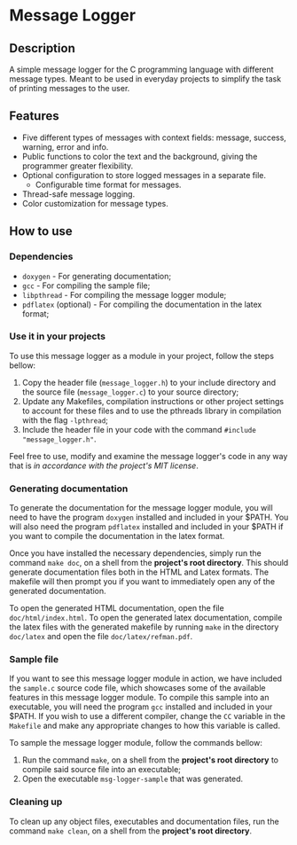 # Message Logger

## Description
A simple message logger for the C programming language with different message types. Meant to be used in everyday projects to simplify the task of printing messages to the user.

## Features
- Five different types of messages with context fields: message, success, warning, error and info.
- Public functions to color the text and the background, giving the programmer greater flexibility.
- Optional configuration to store logged messages in a separate file.
  - Configurable time format for messages.
- Thread-safe message logging.
- Color customization for message types.

## How to use

### Dependencies

* `doxygen` - For generating documentation;
* `gcc` - For compiling the sample file;
* `libpthread` - For compiling the message logger module;
* `pdflatex` \(optional\) - For compiling the documentation in the latex format;

### Use it in your projects

To use this message logger as a module in your project, follow the steps bellow:

1. Copy the header file (`message_logger.h`) to your include directory and the source file (`message_logger.c`) to your source directory;
2. Update any Makefiles, compilation instructions or other project settings to account for these files and to use the pthreads library in compilation with the flag `-lpthread`;
3. Include the header file in your code with the command `#include "message_logger.h"`.

Feel free to use, modify and examine the message logger's code in any way that is _in accordance with the project's MIT license_.

### Generating documentation

To generate the documentation for the message logger module, you will need to have the program `doxygen` installed and included in your $PATH. You will also need the program `pdflatex` installed and included in your $PATH if you want to compile the documentation in the latex format.

Once you have installed the necessary dependencies, simply run the command `make doc`, on a shell from the **project's root directory**. This should generate documentation files both in the HTML and Latex formats. The makefile will then prompt you if you want to immediately open any of the generated documentation.

To open the generated HTML documentation, open the file `doc/html/index.html`. To open the generated latex documentation, compile the latex files with the generated makefile by running `make` in the directory `doc/latex` and open the file `doc/latex/refman.pdf`.

### Sample file

If you want to see this message logger module in action, we have included the `sample.c` source code file, which showcases some of the available features in this message logger module. To compile this sample into an executable, you will need the program `gcc` installed and included in your $PATH. If you wish to use a different compiler, change the `CC` variable in the `Makefile` and make any appropriate changes to how this variable is called.

To sample the message logger module, follow the commands bellow:

1. Run the command `make`, on a shell from the **project's root directory** to compile said source file into an executable;
2. Open the executable `msg-logger-sample` that was generated.

### Cleaning up

To clean up any object files, executables and documentation files, run the command `make clean`, on a shell from the **project's root directory**.
